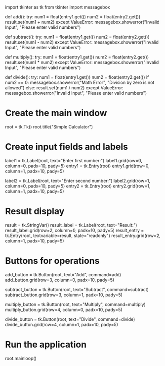 import tkinter as tk
from tkinter import messagebox

def add():
    try:
        num1 = float(entry1.get())
        num2 = float(entry2.get())
        result.set(num1 + num2)
    except ValueError:
        messagebox.showerror("Invalid Input", "Please enter valid numbers")

def subtract():
    try:
        num1 = float(entry1.get())
        num2 = float(entry2.get())
        result.set(num1 - num2)
    except ValueError:
        messagebox.showerror("Invalid Input", "Please enter valid numbers")

def multiply():
    try:
        num1 = float(entry1.get())
        num2 = float(entry2.get())
        result.set(num1 * num2)
    except ValueError:
        messagebox.showerror("Invalid Input", "Please enter valid numbers")

def divide():
    try:
        num1 = float(entry1.get())
        num2 = float(entry2.get())
        if num2 == 0:
            messagebox.showerror("Math Error", "Division by zero is not allowed")
        else:
            result.set(num1 / num2)
    except ValueError:
        messagebox.showerror("Invalid Input", "Please enter valid numbers")

# Create the main window
root = tk.Tk()
root.title("Simple Calculator")

# Create input fields and labels
label1 = tk.Label(root, text="Enter first number:")
label1.grid(row=0, column=0, padx=10, pady=5)
entry1 = tk.Entry(root)
entry1.grid(row=0, column=1, padx=10, pady=5)

label2 = tk.Label(root, text="Enter second number:")
label2.grid(row=1, column=0, padx=10, pady=5)
entry2 = tk.Entry(root)
entry2.grid(row=1, column=1, padx=10, pady=5)

# Result display
result = tk.StringVar()
result_label = tk.Label(root, text="Result:")
result_label.grid(row=2, column=0, padx=10, pady=5)
result_entry = tk.Entry(root, textvariable=result, state="readonly")
result_entry.grid(row=2, column=1, padx=10, pady=5)

# Buttons for operations
add_button = tk.Button(root, text="Add", command=add)
add_button.grid(row=3, column=0, padx=10, pady=5)

subtract_button = tk.Button(root, text="Subtract", command=subtract)
subtract_button.grid(row=3, column=1, padx=10, pady=5)

multiply_button = tk.Button(root, text="Multiply", command=multiply)
multiply_button.grid(row=4, column=0, padx=10, pady=5)

divide_button = tk.Button(root, text="Divide", command=divide)
divide_button.grid(row=4, column=1, padx=10, pady=5)

# Run the application
root.mainloop()
